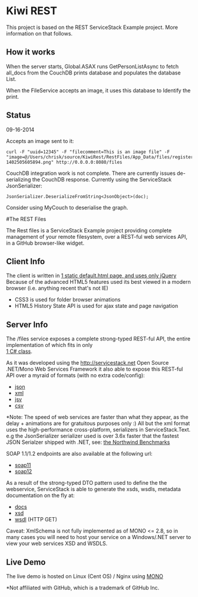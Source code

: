 # Kiwi REST

This project is based on the REST ServiceStack Example project. More information on that follows.

## How it works

When the server starts, Global.ASAX runs GetPersonListAsync to fetch all_docs from the CouchDB prints database and populates the database List.

When the FileService accepts an image, it uses this database to Identify the print.

## Status

09-16-2014

Accepts an image sent to it:

	curl -F "uuid=12345" -F "filecomment=This is an image file" -F "image=@/Users/chrisk/source/KiwiRest/RestFiles/App_Data/files/register-1402505605894.png" http://0.0.0.0:8080/files

CouchDB integration work is not complete. There are currently issues de-serializing the CouchDB response. Currently using the ServiceStack JsonSerializer:

	JsonSerializer.DeserializeFromString<JsonObject>(doc);

Consider using MyCouch to deserialise the graph.

#The REST Files

The Rest files is a ServiceStack Example project providing complete management of your remote filesystem,
over a REST-ful web services API, in a GitHub browser-like widget.

## Client Info

The client is written in [1 static default.html page, and uses only jQuery](https://github.com/ServiceStack/ServiceStack.Examples/blob/master/src/RestFiles/RestFiles/default.htm)
Because of the advanced HTML5 features used its best viewed in a modern browser (i.e. anything recent that's not IE)

  * CSS3 is used for folder browser animations
  * HTML5 History State API is used for ajax state and page navigation

## Server Info

The /files service exposes a complete strong-typed REST-ful API, the entire implementation of which fits in only   
[1 C# class](https://github.com/ServiceStack/ServiceStack.Examples/blob/master/src/RestFiles/RestFiles.ServiceInterface/FilesService.cs).

As it was developed using the http://servicestack.net Open Source .NET/Mono Web Services Framework
it also able to expose this REST-ful API over a myraid of formats (with no extra code/config):

  * [json](http://servicestack.net/RestFiles/files/dtos/Types?format=json)
  * [xml](http://servicestack.net/RestFiles/files/dtos/Types?format=xml)
  * [jsv](http://servicestack.net/RestFiles/files/dtos/Types?format=jsv&debug=true)
  * [csv](http://servicestack.net/RestFiles/files/dtos/Types?format=csv)

*Note: The speed of web services are faster than what they appear, as the delay + animations are for
 gratuitous purposes only :) All but the xml format uses the high-performance cross-platform,
 serializers in ServiceStack.Text. e.g the JsonSerializer serializer used is over 3.6x faster
 that the fastest JSON Serialzer shipped with .NET, see:
 [the Northwind Benchmarks](http://www.servicestack.net/benchmarks/NorthwindDatabaseRowsSerialization.100000-times.2010-08-17.html)

SOAP 1.1/1.2 endpoints are also available at the following url:

  * [soap11](http://servicestack.net/RestFiles/servicestack/soap11)
  * [soap12](http://servicestack.net/RestFiles/servicestack/soap12)

As a result of the strong-typed DTO pattern used to define the the webservice, ServiceStack is able to
generate the xsds, wsdls, metadata documentation on the fly at:

  * [docs](http://servicestack.net/RestFiles/servicestack/metadata)
  * [xsd](http://servicestack.net/RestFiles/servicestack/metadata?xsd=1)
  * [wsdl](http://servicestack.net/RestFiles/servicestack/soap12) (HTTP GET)

Caveat: XmlSchema is not fully implemented as of MONO <= 2.8, so in many cases you will need to
host your service on a Windows/.NET server to view your web services XSD and WSDLS.

## Live Demo

The live demo is hosted on Linux (Cent OS) / Nginx using [MONO](http://www.mono-project.com)

*Not affiliated with GitHub, which is a trademark of GitHub Inc.
